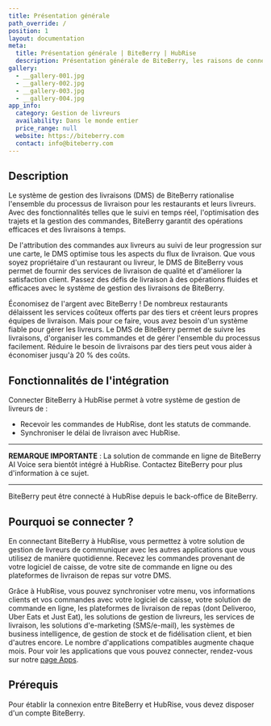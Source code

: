 ```yaml
---
title: Présentation générale
path_override: /
position: 1
layout: documentation
meta:
  title: Présentation générale | BiteBerry | HubRise
  description: Présentation générale de BiteBerry, les raisons de connecter votre imprimante autonome à HubRise et fonctionnalités de l'intégration avec HubRise. Synchronisez les commandes avec votre système de gestion de la livraison.
gallery:
  - __gallery-001.jpg
  - __gallery-002.jpg
  - __gallery-003.jpg
  - __gallery-004.jpg
app_info:
  category: Gestion de livreurs
  availability: Dans le monde entier
  price_range: null
  website: https://biteberry.com
  contact: info@biteberry.com
---
```


## Description

Le système de gestion des livraisons (DMS) de BiteBerry rationalise l'ensemble du processus de livraison pour les restaurants et leurs livreurs. Avec des fonctionnalités telles que le suivi en temps réel, l'optimisation des trajets et la gestion des commandes, BiteBerry garantit des opérations efficaces et des livraisons à temps.

De l'attribution des commandes aux livreurs au suivi de leur progression sur une carte, le DMS optimise tous les aspects du flux de livraison. Que vous soyez propriétaire d'un restaurant ou livreur, le DMS de BiteBerry vous permet de fournir des services de livraison de qualité et d'améliorer la satisfaction client. Passez des défis de livraison à des opérations fluides et efficaces avec le système de gestion des livraisons de BiteBerry.

Économisez de l'argent avec BiteBerry ! De nombreux restaurants délaissent les services coûteux offerts par des tiers et créent leurs propres équipes de livraison.  Mais pour ce faire, vous avez besoin d'un système fiable pour gérer les livreurs. Le DMS de BiteBerry permet de suivre les livraisons, d'organiser les commandes et de gérer l'ensemble du processus facilement. Réduire le besoin de livraisons par des tiers peut vous aider à économiser jusqu'à 20 % des coûts.

## Fonctionnalités de l'intégration

Connecter BiteBerry à HubRise permet à votre système de gestion de livreurs de :

- Recevoir les commandes de HubRise, dont les statuts de commande.
- Synchroniser le délai de livraison avec HubRise.

---

**REMARQUE IMPORTANTE** : La solution de commande en ligne de BiteBerry AI Voice sera bientôt intégré à HubRise. Contactez BiteBerry pour plus d'information à ce sujet.

---

BiteBerry peut être connecté à HubRise depuis le back-office de BiteBerry.

## Pourquoi se connecter ?

En connectant BiteBerry à HubRise, vous permettez à votre solution de gestion de livreurs de communiquer avec les autres applications que vous utilisez de manière quotidienne. Recevez les commandes provenant de votre logiciel de caisse, de votre site de commande en ligne ou des plateformes de livraison de repas sur votre DMS.

Grâce à HubRise, vous pouvez synchroniser votre menu, vos informations clients et vos commandes avec votre logiciel de caisse, votre solution de commande en ligne, les plateformes de livraison de repas (dont Deliveroo, Uber Eats et Just Eat), les solutions de gestion de livreurs, les services de livraison, les solutions d'e-marketing (SMS/e-mail), les systèmes de business intelligence, de gestion de stock et de fidélisation client, et bien d'autres encore. Le nombre d'applications compatibles augmente chaque mois. Pour voir les applications que vous pouvez connecter, rendez-vous sur notre [page Apps](/apps).

## Prérequis

Pour établir la connexion entre BiteBerry et HubRise, vous devez disposer d'un compte BiteBerry.
